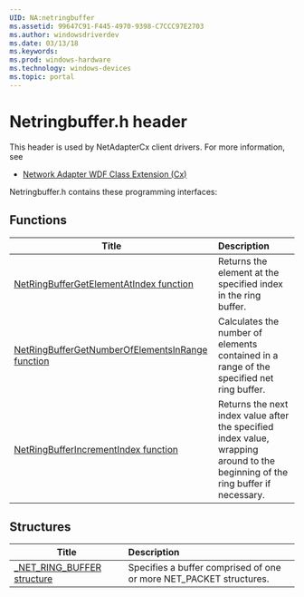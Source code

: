 ```yaml
---
UID: NA:netringbuffer
ms.assetid: 99647C91-F445-4970-9398-C7CCC97E2703
ms.author: windowsdriverdev
ms.date: 03/13/18
ms.keywords: 
ms.prod: windows-hardware
ms.technology: windows-devices
ms.topic: portal
---
```


# Netringbuffer.h header



This header is used by NetAdapterCx client drivers. For more information, see
- [Network Adapter WDF Class Extension (Cx)](https://docs.microsoft.com/windows-hardware/drivers/netcx/)

Netringbuffer.h contains these programming interfaces:


## Functions

| Title   | Description   |
| ---- |:---- |
| [NetRingBufferGetElementAtIndex function](nf-netringbuffer-netringbuffergetelementatindex.md) | Returns the element at the specified index in the ring buffer. |
| [NetRingBufferGetNumberOfElementsInRange function](nf-netringbuffer-netringbuffergetnumberofelementsinrange.md) | Calculates the number of elements contained in a range of the specified net ring buffer. |
| [NetRingBufferIncrementIndex function](nf-netringbuffer-netringbufferincrementindex.md) | Returns the next index value after the specified index value, wrapping around to the beginning of the ring buffer if necessary. |

## Structures

| Title   | Description   |
| ---- |:---- |
| [_NET_RING_BUFFER structure](ns-netringbuffer-_net_ring_buffer.md) | Specifies a buffer comprised of one or more NET_PACKET structures. | 